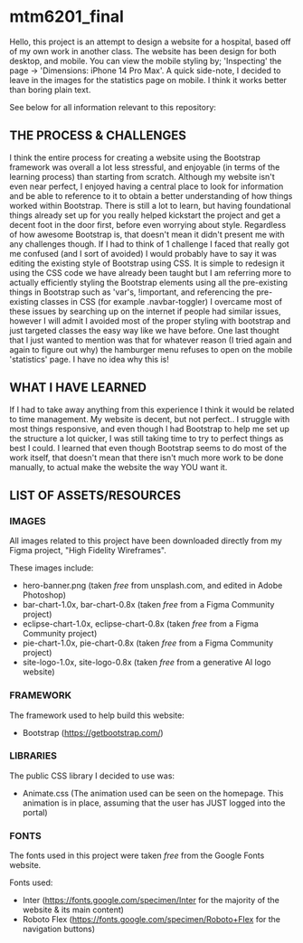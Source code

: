 # mtm6201_final
Hello, this project is an attempt to design a website for a hospital, based off of my own work in
another class. The website has been design for both desktop, and mobile. You can view the mobile
styling by; 'Inspecting' the page -> 'Dimensions: iPhone 14 Pro Max'. A quick side-note, I decided
to leave in the images for the statistics page on mobile. I think it works better than boring plain text.

See below for all information relevant to this repository:

## THE PROCESS & CHALLENGES
I think the entire process for creating a website using the Bootstrap framework was overall a lot less stressful,
and enjoyable (in terms of the learning process) than starting from scratch. Although my website isn't even near perfect, I enjoyed
having a central place to look for information and be able to reference to it to obtain a better understanding of how things worked within
Bootstrap. There is still a lot to learn, but having foundational things already set up for you really helped kickstart the project and get
a decent foot in the door first, before even worrying about style. Regardless of how awesome Bootstrap is, that doesn't mean it didn't present
me with any challenges though. If I had to think of 1 challenge I faced that really got me confused (and I sort of avoided) I would probably have to say it was editing the 
existing style of Bootstrap using CSS. It is simple to redesign it using the CSS code we have already been taught but I am referring more to actually efficiently styling
the Bootstrap elements using all the pre-existing things in Bootstrap such as 'var's, !important, and referencing the pre-existing classes in CSS (for example .navbar-toggler)
I overcame most of these issues by searching up on the internet if people had similar issues, however I will admit I avoided most of the proper styling with bootstrap and just
targeted classes the easy way like we have before. One last thought that I just wanted to mention was that for whatever reason (I tried again and again to figure out why) the 
hamburger menu refuses to open on the mobile 'statistics' page. I have no idea why this is!

## WHAT I HAVE LEARNED
If I had to take away anything from this experience I think it would be related to time management. My website is decent, but not perfect.. I struggle with most things
responsive, and even though I had Bootstrap to help me set up the structure a lot quicker, I was still taking time to try to perfect things as best I could. I learned that
even though Bootstrap seems to do most of the work itself, that doesn't mean that there isn't much more work to be done manually, to actual make the website the way YOU want it.

## LIST OF ASSETS/RESOURCES

### IMAGES
All images related to this project have been downloaded directly from my Figma project, "High Fidelity Wireframes".

These images include:
- hero-banner.png                           (taken *free* from unsplash.com, and edited in Adobe Photoshop)
- bar-chart-1.0x, bar-chart-0.8x            (taken *free* from a Figma Community project)
- eclipse-chart-1.0x, eclipse-chart-0.8x    (taken *free* from a Figma Community project)
- pie-chart-1.0x, pie-chart-0.8x            (taken *free* from a Figma Community project)
- site-logo-1.0x, site-logo-0.8x            (taken *free* from a generative AI logo website)


### FRAMEWORK
The framework used to help build this website:

- Bootstrap (https://getbootstrap.com/)

### LIBRARIES
The public CSS library I decided to use was:

- Animate.css (The animation used can be seen on the homepage. This animation is in place, assuming that the user has JUST logged into the portal)

### FONTS
The fonts used in this project were taken *free* from the Google Fonts website.

Fonts used:
- Inter (https://fonts.google.com/specimen/Inter  for the majority of the website & its main content)
- Roboto Flex (https://fonts.google.com/specimen/Roboto+Flex  for the navigation buttons)